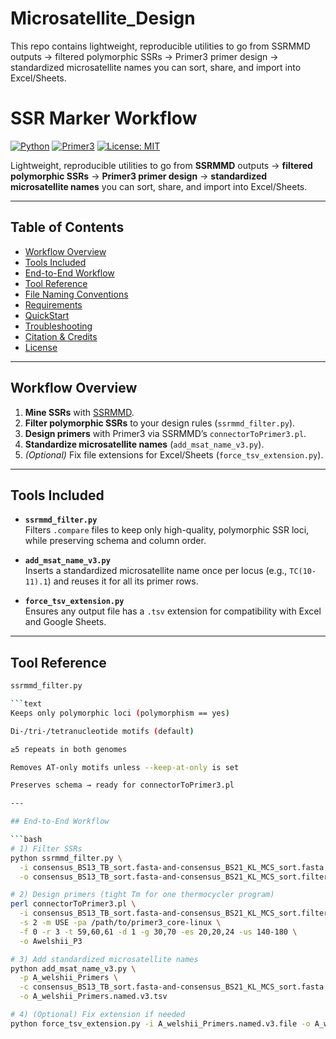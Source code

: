 # Microsatellite_Design
This repo contains lightweight, reproducible utilities to go from SSRMMD outputs → filtered polymorphic SSRs → Primer3 primer design → standardized microsatellite names you can sort, share, and import into Excel/Sheets.

# SSR Marker Workflow

[![Python](https://img.shields.io/badge/python-3.8%2B-blue.svg)](https://www.python.org/)
[![Primer3](https://img.shields.io/badge/Primer3-2.5.0-green.svg)](http://primer3.sourceforge.net/)
[![License: MIT](https://img.shields.io/badge/License-MIT-yellow.svg)](LICENSE)

Lightweight, reproducible utilities to go from **SSRMMD** outputs → **filtered polymorphic SSRs** → **Primer3 primer design** → **standardized microsatellite names** you can sort, share, and import into Excel/Sheets.

---

## Table of Contents
- [Workflow Overview](#workflow-overview)
- [Tools Included](#tools-included)
- [End-to-End Workflow](#end-to-end-workflow)
- [Tool Reference](#tool-reference)
- [File Naming Conventions](#file-naming-conventions)
- [Requirements](#requirements)
- [QuickStart](#quickstart)
- [Troubleshooting](#troubleshooting)
- [Citation & Credits](#citation--credits)
- [License](#license)

---

## Workflow Overview

1. **Mine SSRs** with [SSRMMD](https://github.com/GouXiangJian/SSRMMD).
2. **Filter polymorphic SSRs** to your design rules (`ssrmmd_filter.py`).
3. **Design primers** with Primer3 via SSRMMD’s `connectorToPrimer3.pl`.
4. **Standardize microsatellite names** (`add_msat_name_v3.py`).
5. *(Optional)* Fix file extensions for Excel/Sheets (`force_tsv_extension.py`).

---

## Tools Included

- **`ssrmmd_filter.py`**  
  Filters `.compare` files to keep only high-quality, polymorphic SSR loci, while preserving schema and column order.

- **`add_msat_name_v3.py`**  
  Inserts a standardized microsatellite name once per locus (e.g., `TC(10-11).1`) and reuses it for all its primer rows.

- **`force_tsv_extension.py`**  
  Ensures any output file has a `.tsv` extension for compatibility with Excel and Google Sheets.

---

## Tool Reference

```bash
ssrmmd_filter.py

```text
Keeps only polymorphic loci (polymorphism == yes)

Di-/tri-/tetranucleotide motifs (default)

≥5 repeats in both genomes

Removes AT-only motifs unless --keep-at-only is set

Preserves schema → ready for connectorToPrimer3.pl

---

## End-to-End Workflow

```bash
# 1) Filter SSRs
python ssrmmd_filter.py \
  -i consensus_BS13_TB_sort.fasta-and-consensus_BS21_KL_MCS_sort.fasta.compare \
  -o consensus_BS13_TB_sort.fasta-and-consensus_BS21_KL_MCS_sort.filtered.compare

# 2) Design primers (tight Tm for one thermocycler program)
perl connectorToPrimer3.pl \
  -i consensus_BS13_TB_sort.fasta-and-consensus_BS21_KL_MCS_sort.filtered.compare \
  -s 2 -m USE -pa /path/to/primer3_core-linux \
  -f 0 -r 3 -t 59,60,61 -d 1 -g 30,70 -es 20,20,24 -us 140-180 \
  -o Awelshii_P3

# 3) Add standardized microsatellite names
python add_msat_name_v3.py \
  -p A_welshii_Primers \
  -c consensus_BS13_TB_sort.fasta-and-consensus_BS21_KL_MCS_sort.fasta.compare \
  -o A_welshii_Primers.named.v3.tsv

# 4) (Optional) Fix extension if needed
python force_tsv_extension.py -i A_welshii_Primers.named.v3.file -o A_welshii_Primers.named.v3.tsv --rename
